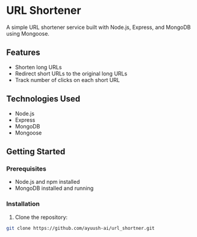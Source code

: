 # URL Shortener

A simple URL shortener service built with Node.js, Express, and MongoDB using Mongoose.

## Features

- Shorten long URLs
- Redirect short URLs to the original long URLs
- Track number of clicks on each short URL

## Technologies Used

- Node.js
- Express
- MongoDB
- Mongoose

## Getting Started

### Prerequisites

- Node.js and npm installed
- MongoDB installed and running

### Installation

1. Clone the repository:

```bash
git clone https://github.com/ayuush-ai/url_shortner.git
